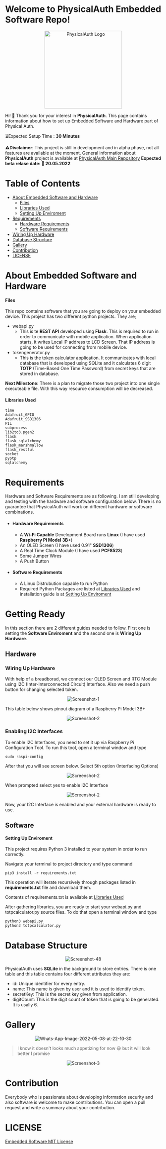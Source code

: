 # Welcome to PhysicalAuth Embedded Software Repo!
<p align="center">
  <img width="250" height="250" src="https://i.ibb.co/3zzNH99/Physical-Auth-Logo50.png"  title="PhysicalAuth Logo">
</p>


Hi! :wave: Thank you for your interest in **PhysicalAuth**. This page contains information about how to set up Embedded Software and Hardware part of Physical Auth. 

:hourglass:Expected Setup Time :  **30 Minutes**


:warning:**Disclaimer**: This project is still in development and in alpha phase, not all features are available at the moment. General information about **PhysicalAuth** project is available at [PhysicalAuth Main Repository](https://www.github.com/sacitkuheylan/PhysicalAuth)
**Expected beta relase date: :date: 20.05.2022**

# Table of Contents

 - [About Embedded Software and Hardware](#about-embedded-software-and-hardware)
	 - [Files](#files)
	 - [Libraries Used](#libraries-used)
	 - [Setting Up Enviroment](#setting-up-enviroment)
 - [Requirements](#requirements)
	 - [Hardware Requirements](#hardware-requirements)
	 - [Software Requirements](#software-requirements)
 - [Wiring Up Hardware](#wiring-up-hardware)
 - [Database Structure](#database-structure)
 - [Gallery](#gallery)
 - [Contribution](#contribution)
 - [LICENSE](#license)



# About Embedded Software and Hardware
#### Files
This repo contains software that you are going to deploy on your embedded device. This project has two different python projects. They are;

 - webapi.py
	 - This is te **REST API** developed using **Flask**. This is required to run in order to communicate with mobile application. When application starts, it writes Local IP address to LCD Screen. That IP address is going to be used for connecting from mobile device.
 - tokengenerator.py
	 - This is the token calculator application. It communicates with local database that is developed using SQLite and it calculates 6 digit **TOTP** (Time-Based One Time Password) from secret keys that are stored in database.

**Next Milestone:** There is a plan to migrate those two project into one single executeable file. With this way resource consumption will be decreased.

#### Libraries Used

    time
    Adafruit_GPIO
    Adafruit_SSD1306
    PIL
    subprocess
    lib2to3.pgen2
    flask 
    flask_sqlalchemy 
    flask_marshmallow
    flask_restful
    socket
    pyotp
    sqlalchemy

# Requirements
Hardware and Software Requirements are as following. I am still developing and testing with the hardware and software configuration below. There is no guarantee that PhysicalAuth will work on different hardware or software combinations.

 - #### Hardware Requirements 
 	 - A **Wi-Fi Capable** Development Board runs **Linux** (I have used **Raspberry Pi Model 3B+**)
	 - An OLED Screen (I have used 0.91" **SSD1306**)
	 - A Real Time Clock Module (I have used **PCF8523**)
	 - Some Jumper Wires
	 - A Push Button
 - #### Software Requirements
	 - A Linux Distrubution capable to run Python
	 - Required Python Packages are listed at [Libraries Used](#libraries-used) and installation guide is at [Setting Up Enviroment](#setting-up-enviroment)


   

# Getting Ready
In this section there are 2 different guides needed to follow. First one is setting the **Software Enviroment** and the second one is **Wiring Up Hardware**.

## Hardware

### Wiring Up Hardware


With help of a breadborad, we connect our OLED Screen and RTC Module using I2C (Inter-Interconnected Circuit) Interface. Also we need a push button for changing selected token.

<p align="center" href="https://ibb.co/GcPF4y0"><img src="https://i.ibb.co/Tmhrx6k/Screenshot-1.png" alt="Screenshot-1" border="0"></p>

This table below shows pinout diagram of a Raspberry Pi Model 3B+
<p align="center" href="https://imgbb.com/"><img src="https://i.ibb.co/7pQJHCN/Screenshot-2.png" alt="Screenshot-2" border="0"></p>

### Enabling I2C Interfaces

To enable I2C Interfaces, you need to set it up via Raspberry Pi Configuration Tool. To run this tool, open a terminal window and type

    sudo raspi-config

After that you will see screen below. Select 5th option (Interfacing Options)
<p align="center" href="https://imgbb.com/"><img src="https://www.mathworks.com/help/supportpkg/raspberrypiio/ref/raspberrypi_kernel_i2c.png" alt="Screenshot-2" border="0"></p>
When prompted select yes to enable I2C Interface
<p align="center" href="https://imgbb.com/"><img src="https://www.mathworks.com/help/supportpkg/raspberrypiio/ref/raspberrypi_kernel_i2c_enable_disable_option.png" alt="Screenshot-2" border="0"></p>

Now, your I2C Interface is enabled and your external hardware is ready to use.

## Software

#### Setting Up Enviroment
This project requires Python 3 installed to your system in order to run correctly.

Navigate your terminal to project directory and type command

    pip3 install -r requirements.txt 

This operation will iterate recursively through packages listed in **requirements.txt** file and download them.

Contents of requirements.txt is avaliable at [Libraries Used](#libraries-used)

After gathering libraries, you are ready to start your webapi.py and totpcalculator.py source files.
To do that open a terminal window and type

    python3 webapi.py
    python3 totpcalculator.py


# Database Structure
<p align="center" href="https://imgbb.com/"><img src="https://i.ibb.co/J2FSYWN/Screenshot-48.png" alt="Screenshot-48" border="0"></p>

PhysicalAuth uses **SQLite** in the background to store entries. There is one table and this table contains four different attributes they are:

 - id: Unique identifier for every entry.
 - name: This name is given by user and it is used to identify token.
 - secretKey: This is the secret key given from application.
 - digitCount: This is the digit count of token that is going to be generated. It is usally 6.

# Gallery

<p align="center" href="https://ibb.co/7zRfhM8"><img src="https://i.ibb.co/H2xSZw1/Whats-App-Image-2022-05-08-at-22-10-30.jpg" alt="Whats-App-Image-2022-05-08-at-22-10-30" border="0"></p>

> I know it doesn't looks much appetizing for now :smiley: but it will look better I promise

<p align="center" href="https://imgbb.com/"><img src="https://i.ibb.co/HT15QbW/Screenshot-3.png" alt="Screenshot-3" border="0"></p>

# Contribution
Everybody who is passionate about developing information security and also software is welcome to make contributions. You can open a pull request and write a summary about your contribution.

# LICENSE
[Embedded Software MIT License](https://github.com/sacitkuheylan/PhysicalAuthEmbedded/blob/master/LICENSE)
